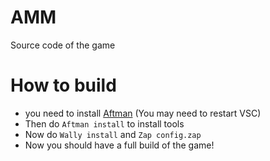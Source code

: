 # AMM
Source code of the game

# How to build
* you need to install [Aftman](https://github.com/LPGhatguy/aftman) (You may need to restart VSC)
* Then do ```Aftman install``` to install tools
* Now do ```Wally install``` and ```Zap config.zap```
* Now you should have a full build of the game!
